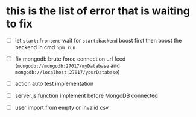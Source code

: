 # this is the list of error that is waiting to fix
- [ ] let `start:frontend` wait for `start:backend` boost first then boost the backend in cmd `npm run`
- [ ] fix mongodb brute force connection url feed (`mongodb://mongodb:27017/myDatabase` and `mongodb://localhost:27017/yourDatabase`)
- [ ] action auto test implementation
- [ ] server.js function implement before MongoDB connected 
- [ ] user import from empty or invalid csv


